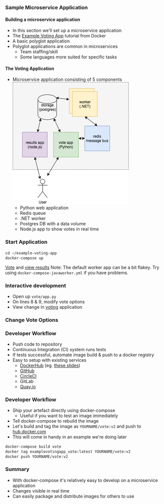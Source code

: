 ### Sample Microservice Application


#### Building a microservice application
* In this section we'll set up a microservice application
* The [Example Voting App](https://github.com/dockersamples/example-voting-app) tutorial from Docker
* A basic polyglot application
* Polyglot applications are common in microservices
   + Team staffing/skill
   + Some languages more suited for specific tasks


#### The Voting Application
* Microservice application consisting of 5 components ![voting-app](img/voting-app.png "Voting App") <!-- .element: class="img-right" -->
    * Python web application <!-- .element: class="fragment" data-fragment-index="0" -->
    * Redis queue <!-- .element: class="fragment" data-fragment-index="1" -->
    * .NET worker <!-- .element: class="fragment" data-fragment-index="2" -->
    * Postgres DB with a data volume <!-- .element: class="fragment" data-fragment-index="3" -->
    * Node.js app to show votes in real time <!-- .element: class="fragment" data-fragment-index="4" -->


### Start Application
```
cd ~/example-voting-app
docker-compose up 
```
<asciinema-player autoplay="1" loop="loop"  font-size="medium" speed="1"
    theme="solarized-light" src="asciinema/docker-compose.json" cols="174" rows="10"></asciinema-player>
[Vote](http://localhost:5000) and [view results](http://localhost:5001)
 Note: The default worker app can be a bit flakey. Try using `docker-compose-javaworker.yml` if you have problems.


### Interactive development

* Open up <code>vote/app.py</code> 
* On lines 8 & 9, modify vote options
* View change in <a href="http://localhost:5000">voting</a> application


### Change Vote Options
<asciinema-player autoplay="1" loop="loop"  font-size="medium" speed="1" theme="solarized-light" src="asciinema/asciicast-120556.json" cols="138" rows="21"></asciinema-player>


### Developer Workflow

* Push code to repository <!-- .element: class="fragment" data-fragment-index="0" -->
* Continuous Integration (CI) system runs tests <!-- .element: class="fragment" data-fragment-index="1" -->
* If tests successful, automate image build &amp; push to a docker registry <!-- .element: class="fragment" data-fragment-index="2" -->
* Easy to setup with existing services <!-- .element: class="fragment" data-fragment-index="3" -->
   * [DockerHub](https://hub.docker.com) (eg. [these slides](https://hub.docker.com/r/heytrav/docker-introduction-slides/builds/))
   * [GitHub](https://github.com)
   * [CircleCI](https://circleci.com)
   * GitLab
   * [Quay.io](https://quay.io)


### Developer Workflow

* Ship your artefact directly using docker-compose <!-- .element: class="fragment" data-fragment-index="0" -->
   * Useful if you want to test an image immediately
* Tell docker-compose to rebuild the image <!-- .element: class="fragment" data-fragment-index="1" -->
* Let's build and tag the image as <!-- .element: class="fragment" data-fragment-index="2" -->`YOURNAME/vote:v2` and push to [hub.docker.com](https://hub.docker.com)
* This will come in handy in an example we're doing later <!-- .element: class="fragment" data-fragment-index="2" -->
```
docker-compose build vote
docker tag examplevotingapp_vote:latest YOURNAME/vote:v2
docker push YOURNAME/vote:v2
```
<!-- .element: class="fragment" data-fragment-index="2" -->


### Summary

* With docker-compose it's relatively easy to develop on a microservice application
* Changes visible in real time
* Can easily package and distribute images for others to use
